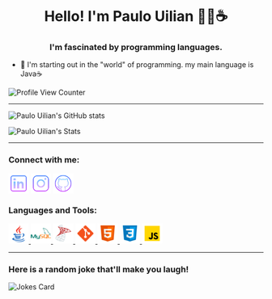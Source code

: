 <h1 align="center">Hello! I'm Paulo Uilian 👨‍💻☕</h1> 

<h3 align="center">I'm fascinated by programming languages.</h3>

- 📖 I'm starting out in the "world" of programming. my main language is Java☕

![Profile View Counter](https://komarev.com/ghpvc/?username=WillianBL99)
***

![Paulo Uilian's GitHub stats](https://github-readme-stats.vercel.app/api?username=WillianBL99&theme=tokyonight&show_icons=true)

![Paulo Uilian's Stats](https://github-readme-stats.vercel.app/api/top-langs/?username=WillianBL99&theme=tokyonight)

***

<h3 align="left">Connect with me:</h3>
<p align="left">
<a href="https://www.linkedin.com/in/paulo-uilian-1b80b41b3/" target="blank"><img align="center" src="./icons/linkedin.png" alt="paulouilian1b80b41b3" height="40" width="40" /></a>
<a href="https://www.instagram.com/willianlago" target="blank"><img align="center" src="./icons/instagram.png" alt="willianlago" height="40" width="40" /></a>
<a href="https://github.com/WillianBL99" target="blank"><img align="center" src="./icons/github.png" alt="willianlago" height="40" width="40" /></a>
</p>

<h3 align="left">Languages and Tools:</h3>
<p align="left">  
 <a href="https://www.oracle.com/br/java/" target="_blank"> <img src="./icons/java.png" alt="java" width="40" height="40"/> </a>
 <a href="https://www.mysql.com/" target="_blank"> <img src="./icons/mysql.png" alt="mySQL" width="40" height="40"/> </a>
 <a href="https://www.microsoft.com/pt-br/sql-server/" target="_blank"> <img src="./icons/sqlserver.png" alt="sqlServer" width="40" height="40"/> </a>
 <a href="https://git-scm.com/" target="_blank"> <img src="./icons/git.png" alt="git" width="40" height="40"/> </a>
 <a href="https://www.w3.org/html/" target="_blank"> <img src="./icons/html.png" alt="html5" width="40" height="40"/> </a>
 <a href="https://www.w3schools.com/css/" target="_blank"> <img src="./icons/css.png" alt="css3" width="40" height="40"/> </a>
 <a href="https://developer.mozilla.org/en-US/docs/Web/JavaScript" target="_blank"> <img src="./icons/js.png" alt="javascript" width="40" height="40"/> </a>
</p>

***

 ### Here is a random joke that'll make you laugh!
 ![Jokes Card](https://readme-jokes.vercel.app/api?theme=tokyonight)
